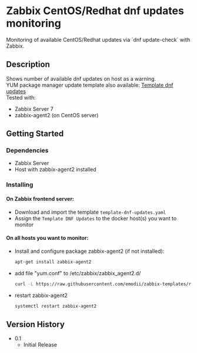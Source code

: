 # Zabbix CentOS/Redhat dnf updates monitoring
Monitoring of available CentOS/Redhat updates via ´dnf update-check´ with Zabbix.  

## Description
Shows number of available dnf updates on host as a warning.  
YUM package manager update template also available: [Template dnf updates](https://github.com/emodii/zabbix-templates/edit/main/Template%20yum%20updates)  
Tested with:  
* Zabbix Server 7
* zabbix-agent2 (on CentOS server)

## Getting Started
### Dependencies
* Zabbix Server
* Host with zabbix-agent2 installed

### Installing
#### On Zabbix frontend server:  
* Download and import the template `template-dnf-updates.yaml`  
* Assign the `Template DNF Updates` to the docker host(s) you want to monitor  

#### On all hosts you want to monitor:
* Install and configure package zabbix-agent2 (if not installed):  
     ```sh
     apt-get install zabbix-agent2
     ```
* add file "yum.conf" to /etc/zabbix/zabbix_agent2.d/
     ```sh
     curl -L https://raw.githubusercontent.com/emodii/zabbix-templates/refs/heads/main/Template%dnf%20updates/dnf.conf -o /etc/zabbix/zabbix_agent2.d/dockcheck.conf
     ```  
* restart zabbix-agent2
     ```sh
     systemctl restart zabbix-agent2
     ```
     
## Version History
* 0.1
    * Initial Release
